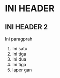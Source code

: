 # INI HEADER
## INI HEADER 2

Ini paragprah

1. Ini satu
2. Ini tiga
3. Ini dua
4. Ini tiga
5. laper gan
